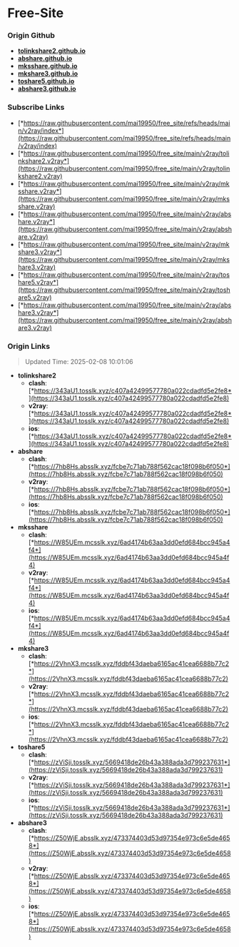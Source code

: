# Free-Site

### Origin Github

- [**tolinkshare2.github.io**](https://github.com/tolinkshare2/tolinkshare2.github.io)
- [**abshare.github.io**](https://github.com/abshare/abshare.github.io)
- [**mksshare.github.io**](https://github.com/mksshare/mksshare.github.io)
- [**mkshare3.github.io**](https://github.com/mkshare3/mkshare3.github.io)
- [**toshare5.github.io**](https://github.com/toshare5/toshare5.github.io)
- [**abshare3.github.io**](https://github.com/abshare3/abshare3.github.io)

### Subscribe Links

- [*https://raw.githubusercontent.com/mai19950/free_site/refs/heads/main/v2ray/index*](https://raw.githubusercontent.com/mai19950/free_site/refs/heads/main/v2ray/index)
- [*https://raw.githubusercontent.com/mai19950/free_site/main/v2ray/tolinkshare2.v2ray*](https://raw.githubusercontent.com/mai19950/free_site/main/v2ray/tolinkshare2.v2ray)
- [*https://raw.githubusercontent.com/mai19950/free_site/main/v2ray/mksshare.v2ray*](https://raw.githubusercontent.com/mai19950/free_site/main/v2ray/mksshare.v2ray)
- [*https://raw.githubusercontent.com/mai19950/free_site/main/v2ray/abshare.v2ray*](https://raw.githubusercontent.com/mai19950/free_site/main/v2ray/abshare.v2ray)
- [*https://raw.githubusercontent.com/mai19950/free_site/main/v2ray/mkshare3.v2ray*](https://raw.githubusercontent.com/mai19950/free_site/main/v2ray/mkshare3.v2ray)
- [*https://raw.githubusercontent.com/mai19950/free_site/main/v2ray/toshare5.v2ray*](https://raw.githubusercontent.com/mai19950/free_site/main/v2ray/toshare5.v2ray)
- [*https://raw.githubusercontent.com/mai19950/free_site/main/v2ray/abshare3.v2ray*](https://raw.githubusercontent.com/mai19950/free_site/main/v2ray/abshare3.v2ray)

### Origin Links

> Updated Time: 2025-02-08 10:01:06

- **tolinkshare2**
  - **clash**: [*https://343aU1.tosslk.xyz/c407a42499577780a022cdadfd5e2fe8*](https://343aU1.tosslk.xyz/c407a42499577780a022cdadfd5e2fe8)
  - **v2ray**: [*https://343aU1.tosslk.xyz/c407a42499577780a022cdadfd5e2fe8*](https://343aU1.tosslk.xyz/c407a42499577780a022cdadfd5e2fe8)
  - **ios**: [*https://343aU1.tosslk.xyz/c407a42499577780a022cdadfd5e2fe8*](https://343aU1.tosslk.xyz/c407a42499577780a022cdadfd5e2fe8)
- **abshare**
  - **clash**: [*https://7hb8Hs.absslk.xyz/fcbe7c71ab788f562cac18f098b6f050*](https://7hb8Hs.absslk.xyz/fcbe7c71ab788f562cac18f098b6f050)
  - **v2ray**: [*https://7hb8Hs.absslk.xyz/fcbe7c71ab788f562cac18f098b6f050*](https://7hb8Hs.absslk.xyz/fcbe7c71ab788f562cac18f098b6f050)
  - **ios**: [*https://7hb8Hs.absslk.xyz/fcbe7c71ab788f562cac18f098b6f050*](https://7hb8Hs.absslk.xyz/fcbe7c71ab788f562cac18f098b6f050)
- **mksshare**
  - **clash**: [*https://W85UEm.mcsslk.xyz/6ad4174b63aa3dd0efd684bcc945a4f4*](https://W85UEm.mcsslk.xyz/6ad4174b63aa3dd0efd684bcc945a4f4)
  - **v2ray**: [*https://W85UEm.mcsslk.xyz/6ad4174b63aa3dd0efd684bcc945a4f4*](https://W85UEm.mcsslk.xyz/6ad4174b63aa3dd0efd684bcc945a4f4)
  - **ios**: [*https://W85UEm.mcsslk.xyz/6ad4174b63aa3dd0efd684bcc945a4f4*](https://W85UEm.mcsslk.xyz/6ad4174b63aa3dd0efd684bcc945a4f4)
- **mkshare3**
  - **clash**: [*https://2VhnX3.mcsslk.xyz/fddbf43daeba6165ac41cea6688b77c2*](https://2VhnX3.mcsslk.xyz/fddbf43daeba6165ac41cea6688b77c2)
  - **v2ray**: [*https://2VhnX3.mcsslk.xyz/fddbf43daeba6165ac41cea6688b77c2*](https://2VhnX3.mcsslk.xyz/fddbf43daeba6165ac41cea6688b77c2)
  - **ios**: [*https://2VhnX3.mcsslk.xyz/fddbf43daeba6165ac41cea6688b77c2*](https://2VhnX3.mcsslk.xyz/fddbf43daeba6165ac41cea6688b77c2)
- **toshare5**
  - **clash**: [*https://zViSji.tosslk.xyz/5669418de26b43a388ada3d799237631*](https://zViSji.tosslk.xyz/5669418de26b43a388ada3d799237631)
  - **v2ray**: [*https://zViSji.tosslk.xyz/5669418de26b43a388ada3d799237631*](https://zViSji.tosslk.xyz/5669418de26b43a388ada3d799237631)
  - **ios**: [*https://zViSji.tosslk.xyz/5669418de26b43a388ada3d799237631*](https://zViSji.tosslk.xyz/5669418de26b43a388ada3d799237631)
- **abshare3**
  - **clash**: [*https://Z50WjE.absslk.xyz/473374403d53d97354e973c6e5de4658*](https://Z50WjE.absslk.xyz/473374403d53d97354e973c6e5de4658)
  - **v2ray**: [*https://Z50WjE.absslk.xyz/473374403d53d97354e973c6e5de4658*](https://Z50WjE.absslk.xyz/473374403d53d97354e973c6e5de4658)
  - **ios**: [*https://Z50WjE.absslk.xyz/473374403d53d97354e973c6e5de4658*](https://Z50WjE.absslk.xyz/473374403d53d97354e973c6e5de4658)
